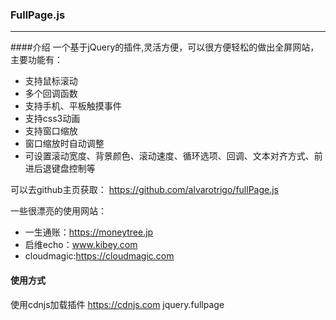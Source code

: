 ### FullPage.js


---

####介绍
一个基于jQuery的插件,灵活方便，可以很方便轻松的做出全屏网站，主要功能有：


* 支持鼠标滚动
* 多个回调函数
* 支持手机、平板触摸事件
* 支持css3动画
* 支持窗口缩放
* 窗口缩放时自动调整
* 可设置滚动宽度、背景颜色、滚动速度、循环选项、回调、文本对齐方式、前进后退键盘控制等

可以去github主页获取：
https://github.com/alvarotrigo/fullPage.js

一些很漂亮的使用网站：

* 一生通账：https://moneytree.jp
* 启维echo：www.kibey.com
* cloudmagic:https://cloudmagic.com

#### 使用方式

使用cdnjs加载插件 https://cdnjs.com
jquery.fullpage

